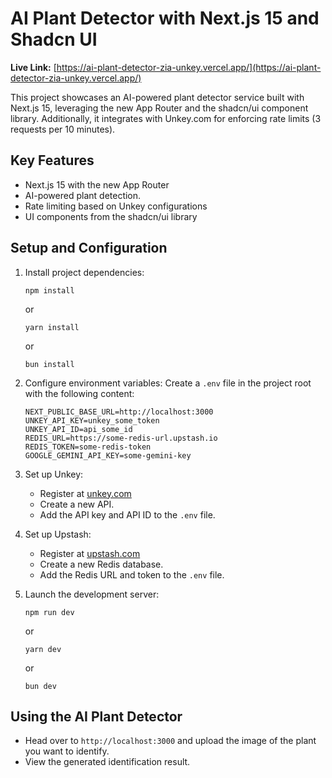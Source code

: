# AI Plant Detector with Next.js 15 and Shadcn UI

**Live Link:** [https://ai-plant-detector-zia-unkey.vercel.app/](https://ai-plant-detector-zia-unkey.vercel.app/)

This project showcases an AI-powered plant detector service built with Next.js 15, leveraging the new App Router and the shadcn/ui component library. Additionally, it integrates with Unkey.com for enforcing rate limits (3 requests per 10 minutes).

## Key Features

- Next.js 15 with the new App Router
- AI-powered plant detection.
- Rate limiting based on Unkey configurations
- UI components from the shadcn/ui library

## Setup and Configuration

1. Install project dependencies:
   ```
   npm install
   ```
   or
   ```
   yarn install
   ```
   or
   ```
   bun install
   ```

2. Configure environment variables:
   Create a `.env` file in the project root with the following content:
   ```
   NEXT_PUBLIC_BASE_URL=http://localhost:3000
   UNKEY_API_KEY=unkey_some_token
   UNKEY_API_ID=api_some_id
   REDIS_URL=https://some-redis-url.upstash.io
   REDIS_TOKEN=some-redis-token
   GOOGLE_GEMINI_API_KEY=some-gemini-key
   ```

3. Set up Unkey:
   - Register at [unkey.com](https://unkey.com)
   - Create a new API.
   - Add the API key and API ID to the `.env` file.

4. Set up Upstash:
   - Register at [upstash.com](https://upstash.com)
   - Create a new Redis database.
   - Add the Redis URL and token to the `.env` file.

5. Launch the development server:
   ```
   npm run dev
   ```
   or
   ```
   yarn dev
   ```
   or
   ```
   bun dev
   ```

## Using the AI Plant Detector

- Head over to `http://localhost:3000` and upload the image of the plant you want to identify.
- View the generated identification result.

